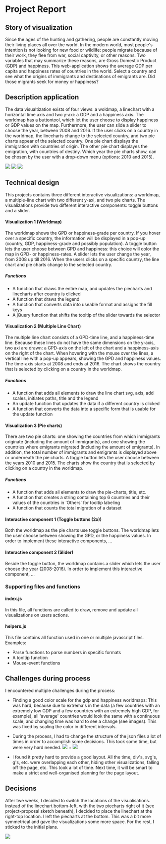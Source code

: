 # Project Report

## Story of visualization

Since the ages of the hunting and gathering, people are constantly moving their living places all over the world. In the modern
world, most people's intention is not looking for new food or wildlife: people migrate because of their work, they
flee from war, social captivity, or other reasons. Two variables that may summarize these reasons, are Gross Domestic
Product (GDP) and happiness. This web-application shows the average GDP per capita and happiness rates of
countries in the world. Select a country and see what the origins of immigrants and destinations of emigrants
are. Did those migrants seek for money or happiness?

## Description application

The data visualtization exists of four views: a woldmap, a linechart with a horizontal time axis and two y-axi: a GDP and a happiness axis. The worldmap has a buttontool, which let the user choose to display happiness or GDP values on the map. Furthermore, the user can slide a slider to choose the year, between 2008 and 2016. If the user clicks on a country in the worldmap, the linecharts change to the selected country, and two pie charts appear of the selected country. One pie chart displays the immigration with countries of origin. The other pie chart displayes the emigration, with countries of destiny. Which year the pie charts show, can be chosen by the user with a drop-down menu (options: 2010 and 2015).

![](/doc/final-snap1.png)
![](/doc/final-snap2.png)
![](/doc/final-snap3.png)


## Technical design

This projects contains three different interactive visualizations: a worldmap, a multiple-line chart with two different y-axi, and two pie charts. The visualizations provide two different interactive components: toggle buttons and a slider.

#### Visualization 1 (Worldmap)
The worldmap shows the GPD or happiness-grade per country. If you hover over a specific country, the information will be displayed in a pop-up (country, GDP, happiness-grade and possibly population). A toggle button lets the user choose between GPD and happiness: this choice will color the map in GPD- or happiness-rates. A slider lets the user change the year, from 2008 up till 2016. When the users clicks on a specific country, the line chart and pie charts change to the selected country.

##### Functions
* A function that draws the entire map, and updates the piecharts and linecharts after country is clicked
* A function that draws the legend
* A function that converts data into useable format and assigns the fill keys
* A jQuery function that shifts the tooltip of the slider towards the selector

#### Visualization 2 (Multiple Line Chart)
The multiple line chart consists of a GPD-time line, and a happiness-time line. Because these lines do not have the same dimensions on the y-axis, two axi are drawn: a GPD-axis on the left of the chart and a happiness-axis on the right of the chart. When hovering with the mouse over the lines, a vertical line with a pop-up appears, showing the GPD and happiness values. The time-axis starts at 2008 and ends at 2016. The chart shows the country that is selected by clicking on a country in the worldmap.

##### Functions
* A function that adds all elements to draw the line chart svg, axis, add scales, initiates paths, title and the legend
* An update function that updates the data if a different country is clicked
* A function that converts the data into a specific form that is usable for the update function

#### Visualization 3 (Pie charts)
There are two pie charts: one showing the countries from which immigrants originate (including the amount of immigrants), and one showing the countries where emigrants migrated (including the amount of emigrants). In addition, the total number of immigrants and emigrants is displayed above or underneath the pie charts. A toggle button lets the user choose between the years 2010 and 2015. The charts show the country that is selected by clicking on a country in the worldmap.

##### Functions
* A function that adds all elements to draw the pie-charts, title, etc.
* A function that creates a string containing top 6 countries and their values of the countries in 'Others' for tooltip labeling
* A function that counts the total migration of a dataset

#### Interactive component 1 (Toggle buttons (2x))
Both the worldmap as the pie charts use toggle buttons. The worldmap lets the user choose between showing the GPD, or the happiness values. In order to implement these interactive components, ...

#### Interactive component 2 (Slider)
Beside the toggle button, the worldmap contains a slider which lets the user choose the year (2008-2016). In order to implement this interactive component, ...

### Supporting files and functions

#### index.js
In this file, all functions are called to draw, remove and update all visualizations on users actions.

#### helpers.js
This file contains all function used in one or multiple javascript files. Examples:
* Parse functions to parse numbers in specific formats
* A tooltip function
* Mouse-event functions


## Challenges during process
I encountered multiple challenges during the process:
* Finding a good color scale for the gdp and happiness worldmaps: This was hard, because due to extrema's in the data (a few countries with an extremely low GDP and a few countries with an extremely high GDP, for example), all 'average' countries would look the same with a continuous scale, and changing time was hard to see a change (see images). This was fixed by scaling the color in different intervals.
* During the process, I had to change the structure of the json files a lot of times in order to accomplish some decisions. This took some time, but were very hard needed.
![](/doc/map2010.png) + ![](/doc/map2014.png)

* I found it pretty hard to provide a good layout. All the time, div's, svg's, g's, etc. were overlapping each other, hiding other visualizations, falling off the page, etc. This took a lot of time. Next time, it will be smart to make a strict and well-organised planning for the page layout.


## Decisions
After twe weeks, I decided to switch the locations of the visualisations. Instead of the linechart bottom-left, with the two piecharts
right of it (see project-proposal sketch beneath), I decided to place the linechart at the right-top location. I left the piecharts at the bottom. This was a bit more symmetrical and gave the visualizations some more space. For the rest, I sticked to the initial plans.


![](/doc/project_sketch.png)
